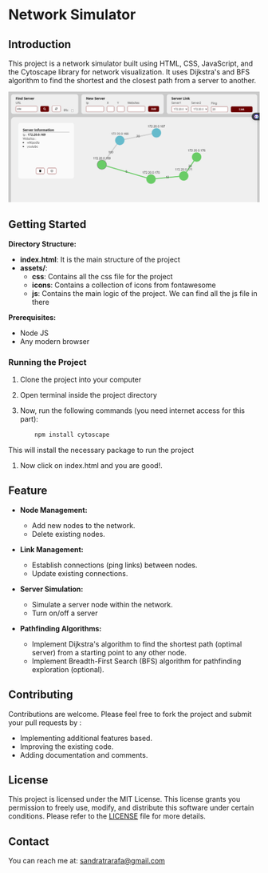 # Network Simulator

## Introduction

This project is a network simulator built using HTML, CSS, JavaScript, and the Cytoscape library for network visualization. It uses Dijkstra's and BFS algorithm to find the shortest and the closest path from a server to another.

![1715874451953](image/README/1715874451953.png)

## Getting Started

**Directory Structure:**

* **index.html**: It is the main structure of the project
* **assets/**:
  * **css**: Contains all the css file for the project
  * **icons**: Contains a collection of icons from fontawesome
  * **js**: Contains the main logic of the project. We can find all the js file in there

**Prerequisites:**

- Node JS
- Any modern browser

### Running the Project

1. Clone the project into your computer
2. Open terminal inside the project directory
3. Now, run the following commands (you need internet access for this part):

   ```bash
       npm install cytoscape
   ```

This will install the necessary package to run the project

1. Now click on index.html and you are good!.

## Feature

* **Node Management:**

  * Add new nodes to the network.
  * Delete existing nodes.

* **Link Management:**

  * Establish connections (ping links) between nodes.
  * Update existing connections.

* **Server Simulation:**

  * Simulate a server node within the network.
  * Turn on/off a server

* **Pathfinding Algorithms:**

  * Implement Dijkstra's algorithm to find the shortest path (optimal server) from a starting point to any other node.
  * Implement Breadth-First Search (BFS) algorithm for pathfinding exploration (optional).

## Contributing

Contributions are welcome. Please feel free to fork the project and submit your pull requests by :

* Implementing additional features based.
* Improving the existing code.
* Adding documentation and comments.

## License

This project is licensed under the MIT License. This license grants you permission to freely use, modify, and distribute this software under certain conditions. Please refer to the [LICENSE](./LICENSE) file for more details.

## Contact

You can reach me at: [sandratrarafa@gmail.com](mailto:sandratrarafa@gmai.com)
